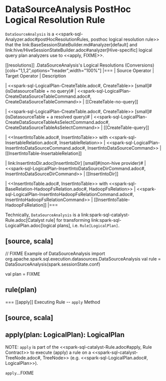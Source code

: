 # DataSourceAnalysis PostHoc Logical Resolution Rule

`DataSourceAnalysis` is a <<spark-sql-Analyzer.adoc#postHocResolutionRules, posthoc logical resolution rule>> that the link:BaseSessionStateBuilder.md#analyzer[default] and link:hive/HiveSessionStateBuilder.adoc#analyzer[Hive-specific] logical query plan analyzers use to <<apply, FIXME>>.

[[resolutions]]
.DataSourceAnalysis's Logical Resolutions (Conversions)
[cols="1,1,2",options="header",width="100%"]
|===
| Source Operator
| Target Operator
| Description

| <<spark-sql-LogicalPlan-CreateTable.adoc#, CreateTable>> [small]#(isDatasourceTable + no query)#
| <<spark-sql-LogicalPlan-CreateDataSourceTableCommand.adoc#, CreateDataSourceTableCommand>>
| [[CreateTable-no-query]]

| <<spark-sql-LogicalPlan-CreateTable.adoc#, CreateTable>> [small]#(isDatasourceTable + a resolved query)#
| <<spark-sql-LogicalPlan-CreateDataSourceTableAsSelectCommand.adoc#, CreateDataSourceTableAsSelectCommand>>
| [[CreateTable-query]]

| <<InsertIntoTable.adoc#, InsertIntoTable>> with <<spark-sql-InsertableRelation.adoc#, InsertableRelation>>
| <<spark-sql-LogicalPlan-InsertIntoDataSourceCommand.adoc#, InsertIntoDataSourceCommand>>
| [[InsertIntoTable-InsertableRelation]]

| link:InsertIntoDir.adoc[InsertIntoDir] [small]#(non-hive provider)#
| <<spark-sql-LogicalPlan-InsertIntoDataSourceDirCommand.adoc#, InsertIntoDataSourceDirCommand>>
| [[InsertIntoDir]]

| <<InsertIntoTable.adoc#, InsertIntoTable>> with <<spark-sql-BaseRelation-HadoopFsRelation.adoc#, HadoopFsRelation>>
| <<spark-sql-LogicalPlan-InsertIntoHadoopFsRelationCommand.adoc#, InsertIntoHadoopFsRelationCommand>>
| [[InsertIntoTable-HadoopFsRelation]]
|===

Technically, `DataSourceAnalysis` is a link:spark-sql-catalyst-Rule.adoc[Catalyst rule] for transforming link:spark-sql-LogicalPlan.adoc[logical plans], i.e. `Rule[LogicalPlan]`.

[source, scala]
----
// FIXME Example of DataSourceAnalysis
import org.apache.spark.sql.execution.datasources.DataSourceAnalysis
val rule = DataSourceAnalysis(spark.sessionState.conf)

val plan = FIXME

rule(plan)
----

=== [[apply]] Executing Rule -- `apply` Method

[source, scala]
----
apply(plan: LogicalPlan): LogicalPlan
----

NOTE: `apply` is part of the <<spark-sql-catalyst-Rule.adoc#apply, Rule Contract>> to execute (apply) a rule on a <<spark-sql-catalyst-TreeNode.adoc#, TreeNode>> (e.g. <<spark-sql-LogicalPlan.adoc#, LogicalPlan>>).

`apply`...FIXME
